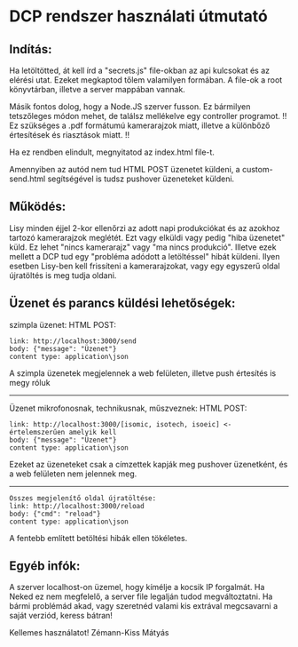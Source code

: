 # DCP rendszer használati útmutató

## Indítás:

Ha letöltötted, át kell írd a "secrets.js" file-okban az api kulcsokat és az elérési utat. Ezeket megkaptod tőlem valamilyen formában.
A file-ok a root könyvtárban, illetve a server mappában vannak.

Másik fontos dolog, hogy a Node.JS szerver fusson. Ez bármilyen tetszőleges módon mehet, de találsz mellékelve egy controller programot.
!! Ez szükséges a .pdf formátumú kamerarajzok miatt, illetve a különbőző értesítések és riasztások miatt. !!

Ha ez rendben elindult, megnyitatod az index.html file-t.

Amennyiben az autód nem tud HTML POST üzenetet küldeni, a custom-send.html segítségével is tudsz pushover üzeneteket küldeni.

## Működés:
Lisy minden éjjel 2-kor ellenőrzi az adott napi produkciókat és az azokhoz tartozó kamerarajzok meglétét. Ezt vagy elküldi vagy pedig
"hiba üzenetet" küld. Ez lehet "nincs kamerarajz" vagy "ma nincs produkció". Illetve ezek mellett a DCP tud egy "probléma adódott a letöltéssel"
hibát küldeni. Ilyen esetben Lisy-ben kell frissíteni a kamerarajzokat, vagy egy egyszerű oldal újratöltés is meg tudja oldani.

## Üzenet és parancs küldési lehetőségek:

szimpla üzenet:
HTML POST:
```
link: http://localhost:3000/send
body: {"message": "Üzenet"}
content type: application\json
```

A szimpla üzenetek megjelennek a web felületen, illetve push értesítés is megy róluk

---

Üzenet mikrofonosnak, technikusnak, műszveznek:
HTML POST:
```
link: http://localhost:3000/[isomic, isotech, isoeic] <- értelemszerűen amelyik kell
body: {"message": "Üzenet"}
content type: application\json
```

Ezeket az üzeneteket csak a címzettek kapják meg pushover üzenetként, és a web felületen nem jelennek meg.

---

```
Összes megjelenítő oldal újratöltése:
link: http://localhost:3000/reload
body: {"cmd": "reload"}
content type: application\json
```

A fentebb említett betöltési hibák ellen tökéletes.

## Egyéb infók:
A szerver localhost-on üzemel, hogy kímélje a kocsik IP forgalmát. Ha Neked ez nem megfelelő, a server file legalján tudod megváltoztatni.
Ha bármi problémád akad, vagy szeretnéd valami kis extrával megcsavarni a saját verziód, keress bátran!

Kellemes használatot!
Zémann-Kiss Mátyás
